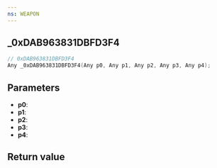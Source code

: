 ```yaml
---
ns: WEAPON
---
```

## _0xDAB963831DBFD3F4

```c
// 0xDAB963831DBFD3F4
Any _0xDAB963831DBFD3F4(Any p0, Any p1, Any p2, Any p3, Any p4);
```


## Parameters
* **p0**: 
* **p1**: 
* **p2**: 
* **p3**: 
* **p4**: 

## Return value
